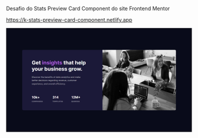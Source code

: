 Desafio do Stats Preview Card Component do site Frontend Mentor

https://k-stats-preview-card-component.netlify.app

![Preview do desafio](preview.png)
